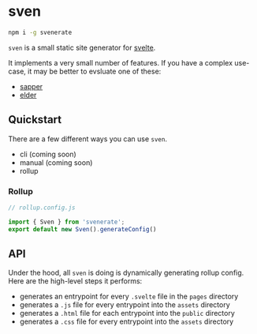 # sven

```bash
npm i -g svenerate
```

`sven` is a small static site generator for [svelte](https://svelte.dev/).

It implements a very small number of features. If you have a complex use-case, it may be better to evsluate one of these:

- [sapper](https://sapper.svelte.dev/)
- [elder](https://github.com/Elderjs/elderjs)

## Quickstart

There are a few different ways you can use `sven`.

- cli (coming soon)
- manual (coming soon)
- rollup

### Rollup

```typescript
// rollup.config.js

import { Sven } from 'svenerate';
export default new Sven().generateConfig()
```

## API

Under the hood, all `sven` is doing is dynamically generating rollup config. Here are the high-level steps it performs:

- generates an entrypoint for every `.svelte` file in the `pages` directory
- generates a `.js` file for every entrypoint into the `assets` directory
- generates a `.html` file for each entrypoint into the `public` directory
- generates a `.css` file for every entrypoint into the `assets` directory
